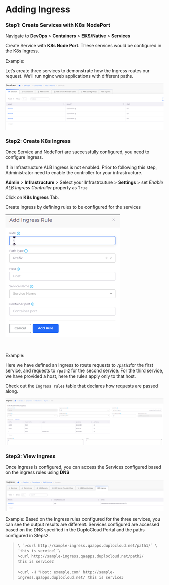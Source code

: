# Adding Ingress

### Step1: Create Services with K8s NodePort

Navigate to **DevOps** > **Containers** > **EKS/Native** > **Services**

Create Service with **K8s Node Port**. These services would be configured in the K8s Ingress.

Example:

Let’s create three services to demonstrate how the Ingress routes our request. We’ll run nginx web applications with different paths.

![Services Page](<../../../.gitbook/assets/image (3) (2).png>)

### Step2: Create K8s Ingress

Once Service and NodePort are successfully configured, you need to configure Ingress.

If in Infrastructure ALB Ingress is not enabled. Prior to following this step, Administrator need to enable the controller for your infrastructure.

**Admin** > **Infrastructure** > Select your Infrastrcuture > **Settings** > set _Enable ALB Ingress Controller_ property as `True`

Click on **K8s Ingress** Tab.

Create Ingress by defining rules to be configured for the services

![K8s Ingress Tab](<../../../.gitbook/assets/image (30) (1).png>)

\
\
Example:

Here we have defined an Ingress to route requests to `/path1`for the first service, and requests to `/path2` for the second service. For the third service, we have provided a host, here the rules apply only to that host.

&#x20;Check out the `Ingress rules` table that declares how requests are passed along.

![Ingress Page](<../../../.gitbook/assets/image (9) (2).png>)

### Step3: View Ingress

Once Ingress is configured, you can access the Services configured based on the ingress rules using **DNS**

![K8s Ingress Tab](<../../../.gitbook/assets/image (45).png>)

Example:  Based on the Ingress rules configured for the three services, you can see the output results are different. Services configured are accessed based on the DNS specified in the DuploCloud Portal and the paths configured in Steps2.

> ``\
> `>curl http://sample-ingress.qaapps.duplocloud.net/path1/` \
> `this is service1`\
> ``\
> `>curl http://sample-ingress.qaapps.duplocloud.net/path2/` \
> `this is service2`\
> \
> `>curl -H "Host: example.com" http://sample-ingress.qaapps.duplocloud.net/ this is service3`

